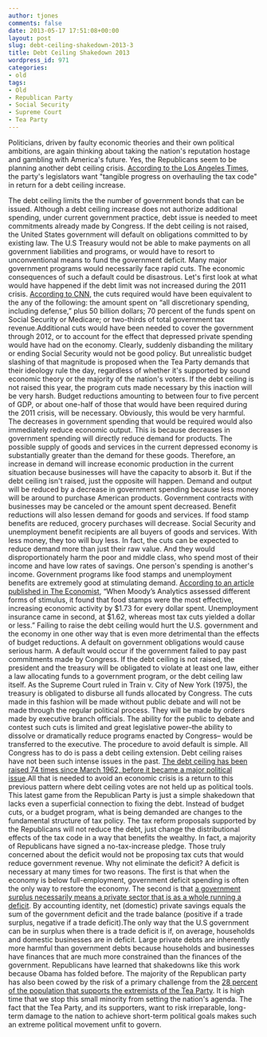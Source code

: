 ```yaml
---
author: tjones
comments: false
date: 2013-05-17 17:51:08+00:00
layout: post
slug: debt-ceiling-shakedown-2013-3
title: Debt Ceiling Shakedown 2013
wordpress_id: 971
categories:
- old
tags:
- Old
- Republican Party
- Social Security
- Supreme Court
- Tea Party
---
```




Politicians, driven by faulty economic theories and their own political ambitions, are again thinking about taking the nation's reputation hostage and gambling with America's future. Yes, the Republicans seem to be planning another debt ceiling crisis. [According to the Los Angeles Times](http://web.archive.org/web/20130614000138/http://www.latimes.com/business/la-fi-debt-limit-20130510,0,7705505.story), the party's legislators want "tangible progress on overhauling the tax code" in return for a debt ceiling increase.

The debt ceiling limits the the number of government bonds that can be issued. Although a debt ceiling increase does not authorize additional spending, under current government practice, debt issue is needed to meet commitments already made by Congress. If the debt ceiling is not raised, the United States government will default on obligations committed to by existing law. The U.S Treasury would not be able to make payments on all government liabilities and programs, or would have to resort to unconventional means to fund the government deficit. Many major government programs would necessarily face rapid cuts. The economic consequences of such a default could be disastrous. Let's first look at what would have happened if the debt limit was not increased during the 2011 crisis. [According to CNN](http://money.cnn.com/2011/02/17/news/economy/debt_limit_spending_cuts/index.htm?iid=EL), the cuts required would have been equivalent to the any of the following: the amount spent on “all discretionary spending, including defense,” plus 50 billion dollars; 70 percent of the funds spent on Social Security or Medicare; or two-thirds of total government tax revenue.Additional cuts would have been needed to cover the government through 2012, or to account for the effect that depressed private spending would have had on the economy. Clearly, suddenly disbanding the military or ending Social Security would not be good policy. But unrealistic budget slashing of that magnitude is proposed when the Tea Party demands that their ideology rule the day, regardless of whether it's supported by sound economic theory or the majority of the nation's voters.
If the debt ceiling is not raised this year, the program cuts made necessary by this inaction will be very harsh. Budget reductions amounting to between four to five percent of GDP, or about one-half of those that would have been required during the 2011 crisis, will be necessary. Obviously, this would be very harmful. The decreases in government spending that would be required would also immediately reduce economic output. This is because decreases in government spending will directly reduce demand for products. The possible supply of goods and services in the current depressed economy is substantially greater than the demand for these goods. Therefore, an increase in demand will increase economic production in the current situation because businesses will have the capacity to absorb it. But if the debt ceiling isn't raised, just the opposite will happen. Demand and output will be reduced by a decrease in government spending because less money will be around to purchase American products. Government contracts with businesses may be canceled or the amount spent decreased. Benefit reductions will also lessen demand for goods and services. If food stamp benefits are reduced, grocery purchases will decrease. Social Security and unemployment benefit recipients are all buyers of goods and services. With less money, they too will buy less.
In fact, the cuts can be expected to reduce demand more than just their raw value. And they would disproportionately harm the poor and middle class, who spend most of their income and have low rates of savings. One person's spending is another's income. Government programs like food stamps and unemployment benefits are extremely good at stimulating demand. [According to an article published in The Economist](http://www.economist.com/node/18958475), “When Moody’s Analytics assessed different forms of stimulus, it found that food stamps were the most effective, increasing economic activity by $1.73 for every dollar spent. Unemployment insurance came in second, at $1.62, whereas most tax cuts yielded a dollar or less.”
Failing to raise the debt ceiling would hurt the U.S. government and the economy in one other way that is even more detrimental than the effects of budget reductions. A default on government obligations would cause serious harm. A default would occur if the government failed to pay past commitments made by Congress. If the debt ceiling is not raised, the president and the treasury will be obligated to violate at least one law, either a law allocating funds to a government program, or the debt ceiling law itself. As the Supreme Court ruled in Train v. City of New York (1975), the treasury is obligated to disburse all funds allocated by Congress. The cuts made in this fashion will be made without public debate and will not be made through the regular political process. They will be made by orders made by executive branch officials. The ability for the public to debate and contest such cuts is limited and great legislative power–the ability to dissolve or dramatically reduce programs enacted by Congress– would be transferred to the executive.
The procedure to avoid default is simple. All Congress has to do is pass a debt ceiling extension. Debt ceiling raises have not been such intense issues in the past. [The debt ceiling has been raised 74 times since March 1962, before it became a major political issue](http://money.cnn.com/2011/01/03/news/economy/debt_ceiling_faqs/index.htm).All that is needed to avoid an economic crisis is a return to this previous pattern where debt ceiling votes are not held up as political tools.
This latest game from the Republican Party is just a simple shakedown that lacks even a superficial connection to fixing the debt. Instead of budget cuts, or a budget program, what is being demanded are changes to the fundamental structure of tax policy. The tax reform proposals supported by the Republicans will not reduce the debt, just change the distributional effects of the tax code in a way that benefits the wealthy. In fact, a majority of Republicans have signed a no-tax-increase pledge. Those truly concerned about the deficit would not be proposing tax cuts that would reduce government revenue.
Why not eliminate the deficit? A deficit is necessary at many times for two reasons. The first is that when the economy is below full-employment, government deficit spending is often the only way to restore the economy. The second is that [a government surplus necessarily means a private sector that is as a whole running a deficit](http://www.forbes.com/sites/johntharvey/2012/07/18/why-you-should-love-government-deficits/). By accounting identity, net (domestic) private savings equals the sum of the government deficit and the trade balance (positive if a trade surplus, negative if a trade deficit).The only way that the U.S government can be in surplus when there is a trade deficit is if, on average, households and domestic businesses are in deficit. Large private debts are inherently more harmful than government debts because households and businesses have finances that are much more constrained than the finances of the government.
Republicans have learned that shakedowns like this work because Obama has folded before. The majority of the Republican party has also been cowed by the risk of a primary challenge from the [28 percent of the population that supports the extremists of the Tea Party](http://www.gallup.com/poll/127181/tea-partiers-fairly-mainstream-demographics.aspx). It is high time that we stop this small minority from setting the nation's agenda. The fact that the Tea Party, and its supporters, want to risk irreparable, long-term damage to the nation to achieve short-term political goals makes such an extreme political movement unfit to govern.
